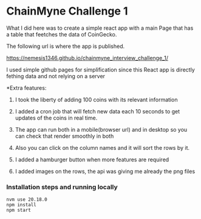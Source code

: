 # ChainMyne Challenge 1

What I did here was to create a simple react app with a main Page that has a table that feetches the data of CoinGecko. 

The following url is where the app is published.

https://nemesis1346.github.io/chainmyne_interview_challenge_1/

I used simple github pages for simplification since this React app is directly fething data and not relying on a server

*Extra features:

1. I took the liberty of adding 100 coins with its relevant information 

2. I added a cron job that will fetch new data each 10 seconds to get updates of the coins in real time.

3. The app can run both in a mobile(browser url) and in desktop so you can check that render smoothly in both

4. Also you can click on the column names and it will sort the rows by it.

5. I added a hamburger button when more features are required 

6. I added images on the rows, the api was giving me already the png files

### Installation steps and running locally

```
nvm use 20.18.0
npm install
npm start
```